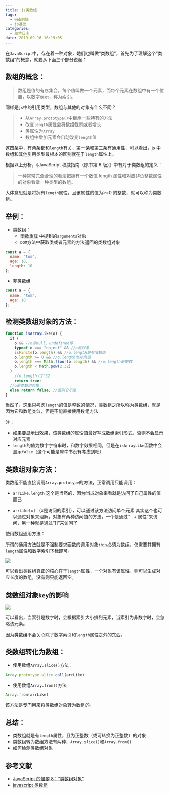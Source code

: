 ```yaml
---
title: js类数组
tags:
  - web前端
  - js基础
categories:
  - 技术日志
date: 2019-09-16 16:19:05
---
```



在`JavaScript`中，存在着一种对象，她们也叫做“类数组”，首先为了理解这个“类数组”的概念，就要从下面三个部分说起：

##  数组的概念：

> 数组是值的有序集合。每个值叫做一个元素，而每个元素在数组中有一个位置，以数字表示，称为索引。

同样是`js`中的引用类型，数组与其他的对象有什么不同？

> - 从`Array.prototype()`中继承一些特有的方法
> - 改变`length`属性会将数组截断或者增长
> - 类属性为`Array`
> - 数组中增加元素会自动改变`length`值

这四条中，有两条都和`length`有关，第一条和第三条有通用性，可以看出，js 中数组和其他引用类型最根本的区别就在于`length`属性上。

根据以上分析，《JavaScript 权威指南（原书第 6 版）》中有对于类数组的定义：

> 一种常常完全合理的看法把拥有一个数值 length 属性和对应非负整数属性的对象看做一种类型的数组。

大体意思就是将拥有`length`属性，且该属性的值为>=0 的整数，就可以称为类数组。

## 举例：

- 类数组：
  - [函数重载](https://www.lvhaoyu.cn/2019/09/03/js中的函数重载) 中提到的`arguments`对象
  - `DOM`方法中获取类或者元素的方法返回的类数组对象

```javascript
const a = {
  name: "tom",
  age: 18,
  length: 10
};
```

- 非类数组

```javascript
const a = {
  name: "tom",
  age: 18
};
```

## 检测类数组对象的方法：

```javascript
function isArrayLike(o) {
  if (
    o && //o非null、undefined等
    typeof o === "object" && //o是对象
    isFinite(o.length) && //o.length是有限数值
    o.length >= 0 && //o.length为非负值
    o.length === Math.floor(o.length) && //o.length是整数
    o.length < Math.pow(2,32)
  )
    //o.length＜2^32
    return true;
  //o是类数组对象
  else return false; //否则它不是
}
```

当然了，这里只考虑`length`的值是整数的情况，类数组之所以称为类数组，就是因为它和数组类似，但是不能直接使用数组方法.

注：
- 如果要显示出效果，该类数组的属性值最好写成数组索引形式，否则不会显示对应元素
- `length`的值为数字字符串时，和数字效果相同，但是在`isArrayLike`函数中会显示`false`（这个可能是犀牛书没有考虑到吧）

## 类数组对象方法：

类数组不能直接调用`Array.prototype`的方法，正常调用只能调用：

- `arrLike.length` 这个是当然的，因为当成对象来看就是访问了自己属性的值而已

- `arrLike[x]` （x是访问的索引），可以通过该方法访问单个元素
其实这个也可以通过对象来理解，对象有两种访问值的方法，一个是通过“ . + 属性”来访问，另一种就是通过“[]”来访问了

使用数组通用方法：

所谓的通用方法就是不强制要求函数的调用对象`this`必须为数组，仅需要其拥有 `length`属性和数字索引下标即可。

![](Jietu20190917-001420@2x.jpg)

可以看出类数组真正的核心在于`length`属性，一个对象有该属性，则可以生成对应长度的数组，没有则只能返回空。

## 类数组对象`key`的影响

![](Jietu20190916-234213.jpg)

可以看出，当索引是数字时，会根据索引大小排列元素，当索引为非数字时，会忽略该元素。

因为类数组不会关心除了数字索引和`length`属性之外的东西。

## 类数组转化为数组：

- 使用数组`Array.slice()`方法：

```javascript
Array.prototype.slice.call(arrLike)
```

- 使用数组`Array.from()`方法

```javascript
Array.from(arrLike)
```

该方法是专门用来将类数组对象转为数组的。

## 总结：

- 类数组就是有`length`属性，且为正整数（或可转换为正整数）的对象
- 类数组转为数组方法有两种，`Array.slice()`和`Array.from()`
- 如何检测类数组对象

## 参考文献

- [JavaScript 的怪癖 8：“类数组对象”](http://www.html-js.com/article/1619)
- [javascript 类数组](https://segmentfault.com/a/1190000000415572)
